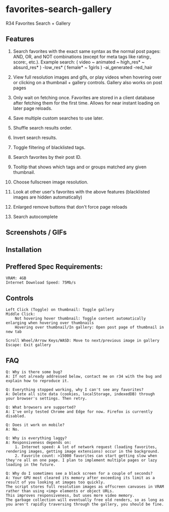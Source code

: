 # favorites-search-gallery
R34 Favorites Search + Gallery

## Features
  1. Search favorites with the exact same syntax as the normal post pages: AND, OR, and NOT combinations (except for meta tags like rating:, score:, etc.).
  Example search:
      ( video ~ animated ~ high_res* ~ absurd_res* ) -low_res* ( female* ~ 1girls ) -ai_generated -red_hair

  2. View full resolution images and gifs, or play videos when hovering over or clicking on a thumbnail + gallery controls.
      Gallery also works on post pages

  3. Only wait on fetching once.
      Favorites are stored in a client database after fetching them for the first time.
      Allows for near instant loading on later page reloads.

  4. Save multiple custom searches to use later.
  5. Shuffle search results order.
  6. Invert search results.
  6. Toggle filtering of blacklisted tags.
  8. Search favorites by their post ID.
  9. Tooltip that shows which tags and or groups matched any given thumbnail.
  10. Choose fullscreen image resolution.
  11. Look at other user's favorites with the above features (blacklisted images are hidden automatically)
  12. Enlarged remove buttons that don't force page reloads
  13. Search autocomplete

## Screenshots / GIFs

## Installation

## Preffered Spec Requirements:
    VRAM: 4GB
    Internet Download Speed: 75Mb/s

## Controls
    Left Click (Toggle) on thumbnail: Toggle gallery
    Middle Click:
        Not hovering hover thumbnail: Toggle content automatically enlarging when hovering over thumbnails
        Hovering over thumbnail/In gallery: Open post page of thumbnail in new tab

    Scroll Wheel/Arrow Keys/WASD: Move to next/previous image in gallery
    Escape: Exit gallery



## FAQ
    Q: Why is there some bug?
    A: If not already addressed below, contact me on r34 with the bug and explain how to reproduce it.

    Q: Everything stopped working, why I can't see any favorites?
    A: Delete all site data (cookies, localStorage, indexedDB) through your browser's settings. Then retry.

    Q: What browsers are supported?
    A: I've only tested Chrome and Edge for now. Firefox is currently disabled.

    Q: Does it work on mobile?
    A: No.

    Q: Why is everything laggy?
    A: Responsiveness depends on:
        1. Internet speed: A lot of network request (loading favorites, rendering images, getting image extensions) occur in the background.
        2. Favorite count: >15000 favorites can start getting slow when they're all on one page. I plan to implement multiple pages or lazy loading in the future.

    Q: Why do I sometimes see a black screen for a couple of seconds?
    A: Your GPU most cleared its memory after exceeding its limit as a result of you looking at images too quickly.
    The script stores full resolution images as offscreen canvases in VRAM rather than using <img> elements or object URLs.
    This improves responsiveness, but uses more video memory.
    The garbage collection will eventually free old renders, so as long as you aren't rapidly traversing through the gallery, you should be fine.